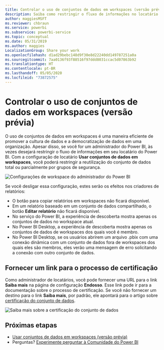 ```yaml
---
title: Controlar o uso de conjuntos de dados em workspaces (versão prévia) – Power BI
description: Saiba como restringir o fluxo de informações no locatário do Power BI.
author: maggiesMSFT
ms.reviewer: chbraun
ms.service: powerbi
ms.subservice: powerbi-service
ms.topic: conceptual
ms.date: 05/31/2019
ms.author: maggies
LocalizationGroup: Share your work
ms.openlocfilehash: d1ad29bebc148d9f30e8d22240dd149787251a0a
ms.sourcegitcommit: 7aa0136f93f88516f97ddd8031ccac5d07863b92
ms.translationtype: HT
ms.contentlocale: pt-BR
ms.lasthandoff: 05/05/2020
ms.locfileid: "73872575"
---
```

# <a name="control-the-use-of-datasets-across-workspaces-preview"></a>Controlar o uso de conjuntos de dados em workspaces (versão prévia)

O uso de conjuntos de dados em workspaces é uma maneira eficiente de promover a cultura de dados e a democratização de dados em uma organização. Apesar disso, se você for um administrador do Power BI, às vezes desejará restringir o fluxo de informações em seu locatário do Power BI. Com a configuração de locatário **Usar conjuntos de dados em workspaces**, você poderá restringir a reutilização do conjunto de dados total ou parcialmente por grupos de segurança.

![Configurações de workspace do administrador do Power BI](media/service-datasets-admin-across-workspaces/power-bi-admin-workspace-settings.png)

Se você desligar essa configuração, estes serão os efeitos nos criadores de relatórios:

- O botão para copiar relatórios em workspaces não ficará disponível. 
- Em um relatório baseado em um conjunto de dados compartilhado, o botão **Editar relatório** não ficará disponível.
- No serviço do Power BI, a experiência de descoberta mostra apenas os conjuntos de dados no workspace atual.
- No Power BI Desktop, a experiência de descoberta mostra apenas os conjuntos de dados de workspaces dos quais você é membro.
- No Power BI Desktop, se os usuários abrirem um arquivo .pbix com uma conexão dinâmica com um conjunto de dados fora de workspaces dos quais eles são membros, eles verão uma mensagem de erro solicitando a conexão com outro conjunto de dados.

## <a name="provide-a-link-for-the-certification-process"></a>Fornecer um link para o processo de certificação

Como administrador de locatários, você pode fornecer uma URL para o link **Saiba mais** na página de configuração **Endosso**.  Esse link pode ir para a documentação sobre o processo de certificação. Se você não fornecer um destino para o link **Saiba mais**, por padrão, ele apontará para o artigo sobre [certificação do conjunto de dados](service-datasets-certify.md).

![Saiba mais sobre a certificação do conjunto de dados](media/service-datasets-certify-promote/power-bi-dataset-learn-more-certification.png)

## <a name="next-steps"></a>Próximas etapas

- [Usar conjuntos de dados em workspaces (versão prévia)](service-datasets-across-workspaces.md)
- Perguntas? [Experimente perguntar à Comunidade do Power BI](https://community.powerbi.com/)
